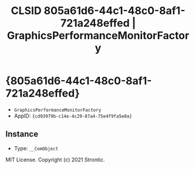 ﻿---
title: "CLSID 805a61d6-44c1-48c0-8af1-721a248effed | GraphicsPerformanceMonitorFactory"
excerpt: What is COM-Object CLSID 805a61d6-44c1-48c0-8af1-721a248effed?
---

# {805a61d6-44c1-48c0-8af1-721a248effed}

* `GraphicsPerformanceMonitorFactory`
* AppID: `{cd93979b-c14e-4c29-87a4-75e4f9fa5e0a}`

## Instance

* Type: `__ComObject`

MIT License. Copyright (c) 2021 Strontic.


